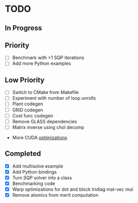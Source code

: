 # TODO

## In Progress

## Priority

- [ ] Benchmark with >1 SQP iterations
- [ ] Add more Python examples

## Low Priority

- [ ] Switch to CMake from Makefile
- [ ] Experiment with number of loop unrolls
- [ ] Plant codegen
- [ ] GRiD codegen
- [ ] Cost func codegen
- [ ] Remove GLASS dependencies
- [ ] Matrix inverse using chol decomp

- More CUDA [optimizations](https://stackoverflow.com/questions/43706755/how-can-i-get-the-nvcc-cuda-compiler-to-optimize-more)

## Completed

- [x] Add multisolve example
- [x] Add Python bindings
- [x] Turn SQP solver into a class
- [x] Benchmarking code
- [x] Warp optimizations for dot and block tridiag mat-vec mul
- [x] Remove atomics from merit computation
